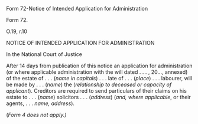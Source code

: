 Form 72-Notice of Intended Application for Administration

Form 72.

O.19, r.10

NOTICE OF INTENDED APPLICATION FOR ADMINISTRATION

In the National Court of Justice

After 14 days from publication of this notice an application for
administration (or where applicable administration with the will dated .
. . , 20\..., annexed) of the estate of . . . (*name in capitals*) . . .
late of . . . (*place*) . . . labourer, will be made by . . . (*name*)
the (*relationship to deceased or capacity of applicant*). Creditors are
required to send particulars of their claims on his estate to . . .
(*name*) solicitors . . . (*address*) (*and, where applicable*, or their
agents, . . . *name, address*).

(*Form 4 does not apply.)*

